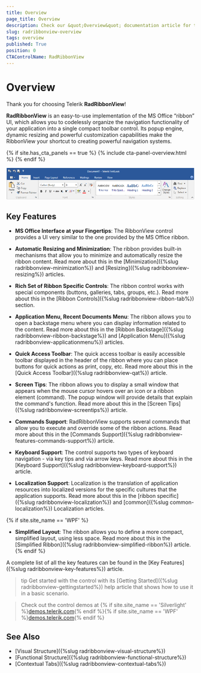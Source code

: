 ```yaml
---
title: Overview
page_title: Overview
description: Check our &quot;Overview&quot; documentation article for the RadRibbonView {{ site.framework_name }} control.
slug: radribbonview-overview
tags: overview
published: True
position: 0
CTAControlName: RadRibbonView
---
```


# Overview

Thank you for choosing Telerik __RadRibbonView__!

__RadRibbonView__ is an easy-to-use implementation of the MS Office “ribbon” UI, which allows you to codelessly organize the navigation functionality of your application into a single compact toolbar control. Its popup engine, dynamic resizing and powerful customization capabilities make the RibbonView your shortcut to creating powerful navigation systems.

{% if site.has_cta_panels == true %}
{% include cta-panel-overview.html %}
{% endif %}

![{{ site.framework_name }} RadRibbonView Overview](images/ribbonview-overview-0.png)

## Key Features	

* __MS Office Interface at your Fingertips__: The RibbonView control provides a UI very similar to the one provided by the MS Office ribbon.

* __Automatic Resizing and Minimization__: The ribbon provides built-in mechanisms that allow you to minimize and automatically resize the ribbon content. Read more about this in the [Minimization]({%slug radribbonview-minimization%}) and [Resizing]({%slug radribbonview-resizing%}) articles.

* __Rich Set of Ribbon Specific Controls__: The ribbon control works with special components (buttons, galleries, tabs, groups, etc.). Read more about this in the [Ribbon Controls]({%slug radribbonview-ribbon-tab%}) section.

* __Application Menu, Recent Documents Menu__: The ribbon allows you to open a backstage menu where you can display information related to the content. Read more about this in the [Ribbon Backstage]({%slug radribbonview-ribbon-backstage%}) and [Application Menu]({%slug radribbonview-applicationmenu%}) articles.

* __Quick Access Toolbar__: The quick access toolbar is easily accessible toolbar displayed in the header of the ribbon where you can place buttons for quick actions as print, copy, etc. Read more about this in the [Quick Access Toolbar]({%slug radribbonview-qat%}) article.

* __Screen Tips__: The ribbon allows you to display a small window that appears when the mouse cursor hovers over an icon or a ribbon element (command). The popup window will provide details that explain the command's function. Read more about this in the [Screen Tips]({%slug radribbonview-screentips%}) article.

* __Commands Support__: RadRibbonView supports several commands that allow you to execute and override some of the ribbon actions. Read more about this in the [Commands Support]({%slug radribbonview-features-commands-support%}) article.

* __Keyboard Support__: The control supports two types of keyboard navigation - via key tips and via arrow keys. Read more about this in the [Keyboard Support]({%slug radribbonview-keyboard-support%}) article.

* __Localization Support__: Localization is the translation of application resources into localized versions for the specific cultures that the application supports. Read more about this in the [ribbon specific]({%slug radribbonview-localization%}) and [common]({%slug common-localization%}) Localization articles.

{% if site.site_name == 'WPF' %}
* __Simplified Layout__: The ribbon allows you to define a more compact, simplified layout, using less space. Read more about this in the [Simplified Ribbon]({%slug radribbonview-simplified-ribbon%}) article.
{% endif %}

A complete list of all the key features can be found in the [Key Features]({%slug radribbonview-key-features%}) article.

>tip Get started with the control with its [Getting Started]({%slug radribbonview-gettingstarted%}) help article that shows how to use it in a basic scenario.

> Check out the control demos at {% if site.site_name == 'Silverlight' %}[demos.telerik.com](https://demos.telerik.com/silverlight/#RibbonView/FirstLook){% endif %}{% if site.site_name == 'WPF' %}[demos.telerik.com](https://demos.telerik.com/wpf/){% endif %}

## See Also  
* [Visual Structure]({%slug radribbonview-visual-structure%})
* [Functional Structure]({%slug radribbonview-functional-structure%})
* [Contextual Tabs]({%slug radribbonview-contextual-tabs%})

